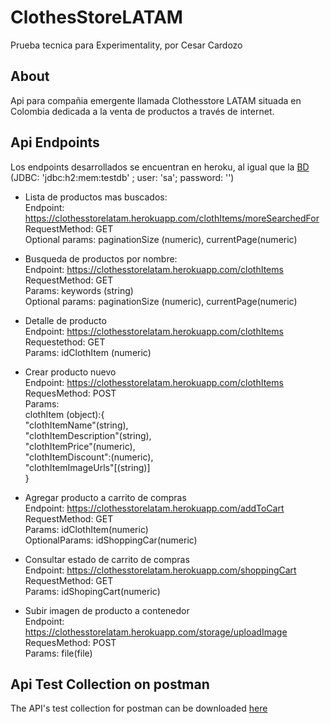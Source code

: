 # ClothesStoreLATAM

Prueba tecnica para Experimentality, por Cesar Cardozo

## About

Api para compañia emergente llamada Clothesstore LATAM situada en Colombia dedicada a la
venta de productos a través de internet.

## Api Endpoints

Los endpoints desarrollados se encuentran en heroku, al igual que la [BD](https://clothesstorelatam.herokuapp.com/h2) (JDBC: 'jdbc:h2:mem:testdb' ; user: 'sa'; password: '')

* Lista de productos mas buscados:  
Endpoint: https://clothesstorelatam.herokuapp.com/clothItems/moreSearchedFor  
RequestMethod: GET  
Optional params: paginationSize (numeric), currentPage(numeric)  
    
* Busqueda de productos por nombre:    
Endpoint: https://clothesstorelatam.herokuapp.com/clothItems  
RequestMethod: GET  
Params: keywords (string)  
Optional params: paginationSize (numeric), currentPage(numeric)  
    
* Detalle de producto  
Endpoint: https://clothesstorelatam.herokuapp.com/clothItems  
Requestethod: GET  
Params: idClothItem (numeric)  
    
* Crear producto nuevo  
Endpoint: https://clothesstorelatam.herokuapp.com/clothItems  
RequesMethod: POST  
Params:    
clothItem (object):{  
                "clothItemName"(string),  
                "clothItemDescription"(string),  
                "clothItemPrice"(numeric),  
                "clothItemDiscount":(numeric),  
                "clothItemImageUrls"[(string)]  
             }  
             
* Agregar producto a carrito de compras  
Endpoint: https://clothesstorelatam.herokuapp.com/addToCart  
RequestMethod: GET  
Params: idClothItem(numeric)  
OptionalParams: idShoppingCar(numeric)  
    
* Consultar estado de carrito de compras  
  Endpoint: https://clothesstorelatam.herokuapp.com/shoppingCart  
    RequestMethod: GET  
    Params: idShopingCart(numeric)  
    
* Subir imagen de producto a contenedor  
  Endpoint: https://clothesstorelatam.herokuapp.com/storage/uploadImage  
    RequesMethod: POST  
    Params: file(file)  
    
## Api Test Collection on postman

The API's test collection for postman can be downloaded [here](https://github.com/CesarCardozo/ClothesstoreLATAM/blob/development/Experimentality.postman_collection.json)
